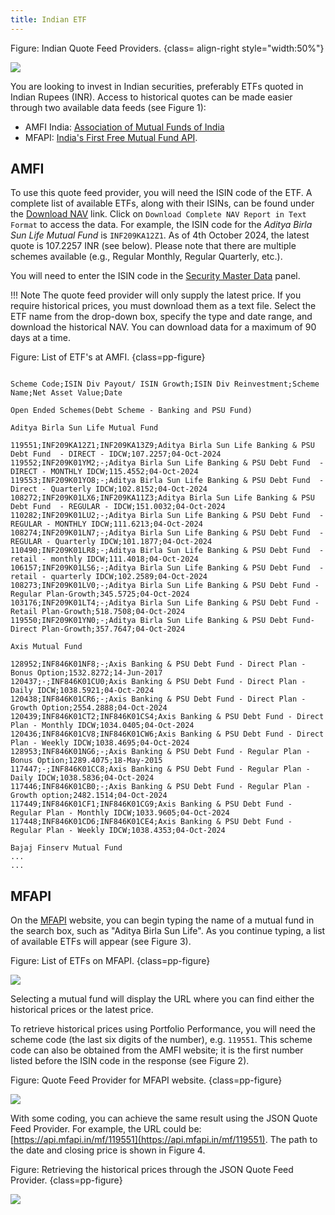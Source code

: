 ```yaml
---
title: Indian ETF
---
```


Figure: Indian Quote Feed Providers. {class= align-right style="width:50%"}

![](./images/indian-quote-feed-providers.svg)


You are looking to invest in Indian securities, preferably ETFs quoted in Indian Rupees (INR). Access to historical quotes can be made easier through two available data feeds (see Figure 1):

- AMFI India: [Association of Mutual Funds of India](https://www.amfiindia.com/)
- MFAPI: [India's First Free Mutual Fund API](https://www.mfapi.in/).


## AMFI

To use this quote feed provider, you will need the ISIN code of the ETF. A complete list of available ETFs, along with their ISINs, can be found under the [Download NAV](https://www.amfiindia.com/nav-history-download) link. Click on `Download Complete NAV Report in Text Format` to access the data. For example, the ISIN code for the *Aditya Birla Sun Life Mutual Fund* is `INF209KA12Z1`. As of 4th October 2024, the latest quote is 107.2257 INR (see below). Please note that there are multiple schemes available (e.g., Regular Monthly, Regular Quarterly, etc.).

You will need to enter the ISIN code in the [Security Master Data](../../reference/file/new.md#security-master-data) panel.

!!! Note
    The quote feed provider will only supply the latest price. If you require historical prices, you must download them as a text file. Select the ETF name from the drop-down box, specify the type and date range, and download the historical NAV. You can download data for a maximum of 90 days at a time.

Figure: List of ETF's at AMFI. {class=pp-figure}

![]()

```
Scheme Code;ISIN Div Payout/ ISIN Growth;ISIN Div Reinvestment;Scheme Name;Net Asset Value;Date
 
Open Ended Schemes(Debt Scheme - Banking and PSU Fund)
 
Aditya Birla Sun Life Mutual Fund
 
119551;INF209KA12Z1;INF209KA13Z9;Aditya Birla Sun Life Banking & PSU Debt Fund  - DIRECT - IDCW;107.2257;04-Oct-2024
119552;INF209K01YM2;-;Aditya Birla Sun Life Banking & PSU Debt Fund  - DIRECT - MONTHLY IDCW;115.4552;04-Oct-2024
119553;INF209K01YO8;-;Aditya Birla Sun Life Banking & PSU Debt Fund  - Direct - Quarterly IDCW;102.8152;04-Oct-2024
108272;INF209K01LX6;INF209KA11Z3;Aditya Birla Sun Life Banking & PSU Debt Fund  - REGULAR - IDCW;151.0032;04-Oct-2024
110282;INF209K01LU2;-;Aditya Birla Sun Life Banking & PSU Debt Fund  - REGULAR - MONTHLY IDCW;111.6213;04-Oct-2024
108274;INF209K01LN7;-;Aditya Birla Sun Life Banking & PSU Debt Fund  - REGULAR - Quarterly IDCW;101.1877;04-Oct-2024
110490;INF209K01LR8;-;Aditya Birla Sun Life Banking & PSU Debt Fund  - retail - monthly IDCW;111.4018;04-Oct-2024
106157;INF209K01LS6;-;Aditya Birla Sun Life Banking & PSU Debt Fund  - retail - quarterly IDCW;102.2589;04-Oct-2024
108273;INF209K01LV0;-;Aditya Birla Sun Life Banking & PSU Debt Fund - Regular Plan-Growth;345.5725;04-Oct-2024
103176;INF209K01LT4;-;Aditya Birla Sun Life Banking & PSU Debt Fund - Retail Plan-Growth;518.7508;04-Oct-2024
119550;INF209K01YN0;-;Aditya Birla Sun Life Banking & PSU Debt Fund- Direct Plan-Growth;357.7647;04-Oct-2024
 
Axis Mutual Fund
 
128952;INF846K01NF8;-;Axis Banking & PSU Debt Fund - Direct Plan - Bonus Option;1532.8272;14-Jun-2017
120437;-;INF846K01CU0;Axis Banking & PSU Debt Fund - Direct Plan - Daily IDCW;1038.5921;04-Oct-2024
120438;INF846K01CR6;-;Axis Banking & PSU Debt Fund - Direct Plan - Growth Option;2554.2888;04-Oct-2024
120439;INF846K01CT2;INF846K01CS4;Axis Banking & PSU Debt Fund - Direct Plan - Monthly IDCW;1034.0405;04-Oct-2024
120436;INF846K01CV8;INF846K01CW6;Axis Banking & PSU Debt Fund - Direct Plan - Weekly IDCW;1038.4695;04-Oct-2024
128953;INF846K01NG6;-;Axis Banking & PSU Debt Fund - Regular Plan - Bonus Option;1289.4075;18-May-2015
117447;-;INF846K01CC8;Axis Banking & PSU Debt Fund - Regular Plan - Daily IDCW;1038.5836;04-Oct-2024
117446;INF846K01CB0;-;Axis Banking & PSU Debt Fund - Regular Plan - Growth option;2482.1514;04-Oct-2024
117449;INF846K01CF1;INF846K01CG9;Axis Banking & PSU Debt Fund - Regular Plan - Monthly IDCW;1033.9605;04-Oct-2024
117448;INF846K01CD6;INF846K01CE4;Axis Banking & PSU Debt Fund - Regular Plan - Weekly IDCW;1038.4353;04-Oct-2024
 
Bajaj Finserv Mutual Fund
...
...
```

## MFAPI

On the [MFAPI](https://www.mfapi.in/) website, you can begin typing the name of a mutual fund in the search box, such as "Aditya Birla Sun Life". As you continue typing, a list of available ETFs will appear (see Figure 3).

Figure: List of ETFs on MFAPI. {class=pp-figure}

![](./images/indian-quote-feed-providers-MFAPI.svg)

Selecting a mutual fund will display the URL where you can find either the historical prices or the latest price.

To retrieve historical prices using Portfolio Performance, you will need the scheme code (the last six digits of the number), e.g. `119551`. This scheme code can also be obtained from the AMFI website; it is the first number listed before the ISIN code in the response (see Figure 2).

Figure: Quote Feed Provider for MFAPI website. {class=pp-figure}

![](./images/indian-quote-feed-providers-MFAPI-result.svg)

With some coding, you can achieve the same result using the JSON Quote Feed Provider. For example, the URL could be: [https://api.mfapi.in/mf/119551](https://api.mfapi.in/mf/119551). The path to the date and closing price is shown in Figure 4.

Figure: Retrieving the historical prices through the JSON Quote Feed Provider. {class=pp-figure}

![](./images/indian-quote-feed-providers-MFAPI-json.svg)